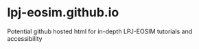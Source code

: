 # lpj-eosim.github.io
Potential github hosted html for in-depth LPJ-EOSIM tutorials and accessibility 
